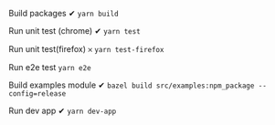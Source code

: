Build packages ✔︎
`yarn build`

Run unit test (chrome) ✔︎
`yarn test`

Run unit test(firefox) 𐄂
`yarn test-firefox`

Run e2e test
`yarn e2e`

Build examples module ✔︎
`bazel build src/examples:npm_package --config=release`

Run dev app ✔︎
`yarn dev-app`
